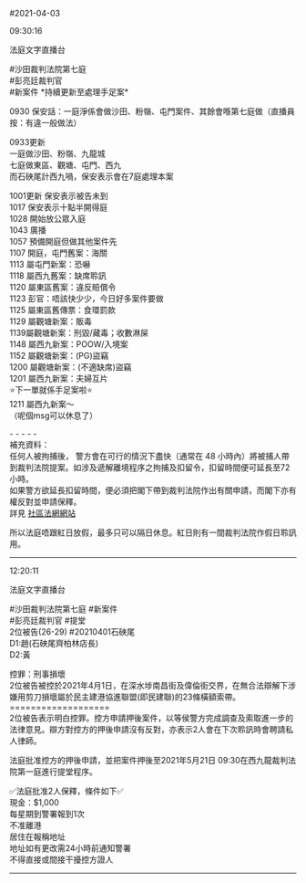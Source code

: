 #2021-04-03


09:30:16

法庭文字直播台

\#沙田裁判法院第七庭  
\#彭亮廷裁判官  
\#新案件 \*持續更新至處理手足案\*  
  
0930 保安話：一庭淨係會做沙田、粉嶺、屯門案件、其餘會喺第七庭做（直播員按：有違一般做法）  
  
0933更新  
一庭做沙田、粉嶺、九龍城  
七庭做東區、觀塘、屯門、西九  
而石硤尾計西九喎，保安表示會在7庭處理本案  
  
1001更新 保安表示被告未到  
1017 保安表示十點半開得庭  
1028 開始放公眾入庭  
1043 廣播  
1057 預備開庭但做其他案件先  
1107 開庭，屯門舊案：海關  
1113 屬屯門新案：恐嚇  
1118 屬西九舊案：缺席聆訊  
1120 屬東區舊案：違反賠償令  
1123 彭官：唔該快少少，今日好多案件要做  
1125 屬東區舊傳票：食環罰款  
1129 屬觀塘新案：販毒  
1139屬觀塘新案：刑毀/藏毒；收數淋屎  
1148 屬西九新案：POOW/入境案  
1152 屬觀塘新案：(PG)盜竊  
1200 屬觀塘新案：(不適缺席)盜竊  
1201 屬西九新案：夫婦互片  
⭐️下一單就係手足案啦⭐️  
1211 屬西九新案～  
（呢個msg可以休息了）  
  
\- - - - -  
補充資料：  
任何人被拘捕後， 警方會在可行的情況下盡快（通常在 48 小時內）將被捕人帶到裁判法院提案。如涉及遞解離境程序之拘捕及扣留令，扣留時間便可延長至72小時。  
如果警方欲延長扣留時間，便必須把閣下帶到裁判法院作出有關申請，而閣下亦有權反對並申請保釋。  
詳見 [社區法網網站](https://clic.org.hk/zh/topics/policeAndCrime/police_powers/q10)  
  
  
所以法庭唔跟紅日放假，最多只可以隔日休息。紅日則有一間裁判法院作假日聆訊用。

---
      
12:20:11

法庭文字直播台

\#沙田裁判法院第七庭 \#新案件  
\#彭亮廷裁判官 \#提堂  
2位被告(26-29) \#20210401石硤尾  
D1:趙(石硤尾齊柏林店長)  
D2:黃  
  
控罪：刑事損壞  
2位被告被控於2021年4月1日，在深水埗南昌街及偉倫街交界，在無合法辯解下涉嫌用剪刀損壞屬於民主建港協進聯盟(即民建聯)的23條橫額索帶。  
\===================  
2位被告表示明白控罪。控方申請押後案件，以等侯警方完成調查及索取進一步的法律意見。辯方對控方的押後申請沒有反對，亦表示2人會在下次聆訊時會聘請私人律師。  
  
法庭批准控方的押後申請，並把案件押後至2021年5月21日 09:30在西九龍裁判法院第一庭進行提堂程序。  
  
✅法庭批准2人保釋，條件如下✅  
現金：$1,000  
每星期到警署報到1次  
不准離港  
居住在報稱地址  
地址如有更改需24小時前通知警署  
不得直接或間接干擾控方證人

---
      